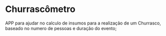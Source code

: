 # Churrascômetro

APP para ajudar no calculo de insumos para a realização de um Churrasco, baseado no numero de pessoas e duração do evento;
